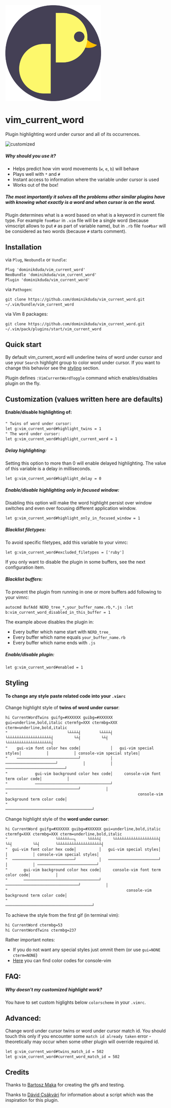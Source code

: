 <img src="https://raw.githubusercontent.com/dominikduda/config_files/master/dd_logo_blue_bg.png" width="300" height="300" />

# vim_current_word
Plugin highlighting word under cursor and all of its occurrences.

![customized](https://raw.githubusercontent.com/dominikduda/vim_current_word/master/gifs/customized.gif)

##### Why should you use it?
  - Helps predict how vim word movements (`w`, `e`, `b`) will behave
  - Plays well with `*` and `#`
  - Instant access to information where the variable under cursor is used
  - Works out of the box!

##### The most importantly it solves all the problems other similar plugins have with knowing what exactly is a word and when cursor is on the word.

Plugin determines what is a word based on what is a keyword in current file type. For example `foo#bar` in `.vim` file will be a single word (because vimscript allows to put `#` as part of variable name), but in `.rb` file `foo#bar` will be considered as two words (because `#` starts comment).

## Installation
via `Plug`, `Neobundle` or `Vundle`:
```
Plug 'dominikduda/vim_current_word'
NeoBundle 'dominikduda/vim_current_word'
Plugin 'dominikduda/vim_current_word'
```
via `Pathogen`:
```
git clone https://github.com/dominikduda/vim_current_word.git ~/.vim/bundle/vim_current_word
```
via Vim 8 packages:
```
git clone https://github.com/dominikduda/vim_current_word.git ~/.vim/pack/plugins/start/vim_current_word
```

## Quick start

By default vim_current_word will underline twins of word under cursor and use your `Search` highlight group to color word under cursor. If you want to change this behavior see the [styling](https://github.com/dominikduda/vim_current_word#styling) section.

Plugin defines `:VimCurrentWordToggle` command which enables/disables plugin on the fly.

## Customization (values written here are defaults)

#### Enable/disable highlighting of:

```vim
" Twins of word under cursor:
let g:vim_current_word#highlight_twins = 1
" The word under cursor:
let g:vim_current_word#highlight_current_word = 1
```

##### Delay highlighting:

Setting this option to more than 0 will enable delayed highlighting. The value of this variable is a delay in milliseconds.
```vim
let g:vim_current_word#highlight_delay = 0
```

##### Enable/disable highlighting only in focused window:

Disabling this option will make the word highlight persist over window switches and even over focusing different application window.
```vim
let g:vim_current_word#highlight_only_in_focused_window = 1
```

##### Blacklist filetypes:

To avoid specific filetypes, add this variable to your vimrc:
```vim
let g:vim_current_word#excluded_filetypes = ['ruby']
```
If you only want to disable the plugin in some buffers, see the next configuration item.

##### Blacklist buffers:

To prevent the plugin from running in one or more buffers add following to your vimrc:
```vim
autocmd BufAdd NERD_tree_*,your_buffer_name.rb,*.js :let b:vim_current_word_disabled_in_this_buffer = 1
```
The example above disables the plugin in:
- Every buffer which name start with `NERD_tree_`
- Every buffer which name equals `your_buffer_name.rb`
- Every buffer which name ends with `.js`

##### Enable/disable plugin:
```vim
let g:vim_current_word#enabled = 1
```

## Styling

#### To change any style paste related code into your `.vimrc`

Change highlight style of **twins of word under cursor**:
```vim
hi CurrentWordTwins guifg=#XXXXXX guibg=#XXXXXX gui=underline,bold,italic ctermfg=XXX ctermbg=XXX cterm=underline,bold,italic
"                          └┴┴┴┴┤        └┴┴┴┴┤     └┴┴┴┴┴┴┴┴┴┴┴┴┴┴┴┴┴┴┴┤         └┴┤         └┴┤       └┴┴┴┴┴┴┴┴┴┴┴┴┴┴┴┴┴┴┴┤
"    gui-vim font color hex code│             │   gui-vim special styles│           │           │ console-vim special styles│
"    ───────────────────────────┘             │   ──────────────────────┘           │           │ ──────────────────────────┘
"            gui-vim background color hex code│     console-vim font term color code│           │
"            ─────────────────────────────────┘     ────────────────────────────────┘           │
"                                                         console-vim background term color code│
"                                                         ──────────────────────────────────────┘
```

Change highlight style of the **word under cursor**:
```vim
hi CurrentWord guifg=#XXXXXX guibg=#XXXXXX gui=underline,bold,italic ctermfg=XXX ctermbg=XXX cterm=underline,bold,italic
"                     └┴┴┴┴┴──┐     └┴┴┴┴┤     └┴┴┴┴┴┴┴┴┴┴┴┴┴┴┴┴┴┴┴┤         └┴┤         └┴┤       └┴┴┴┴┴┴┴┴┴┴┴┴┴┴┴┴┴┴┴┤
"  gui-vim font color hex code│          │   gui-vim special styles│           │           │ console-vim special styles│
"  ───────────────────────────┘          │   ──────────────────────┘           │           │ ──────────────────────────┘
"       gui-vim background color hex code│     console-vim font term color code│           │
"       ─────────────────────────────────┘     ────────────────────────────────┘           │
"                                                    console-vim background term color code│
"                                                    ──────────────────────────────────────┘
```

To achieve the style from the first gif (in terminal vim):
```vim
hi CurrentWord ctermbg=53
hi CurrentWordTwins ctermbg=237
```

Rather important notes:
- If you do not want any special styles just ommit them (or use `gui=NONE cterm=NONE`)
- [Here](http://www.calmar.ws/vim/256-xterm-24bit-rgb-color-chart.html) you can find color codes for console-vim

## FAQ:

##### Why doesn't my customized highlight work?
You have to set custom higlights below `colorscheme` in your `.vimrc`.

## Advanced:

Change word under cursor twins or word under cursor match id. You should touch this only if you encounter some `match id already taken` error - theoretically may occur when some other plugin will override required id.
```
let g:vim_current_word#twins_match_id = 502
let g:vim_current_word#current_word_match_id = 502
```

## Credits

Thanks to [Bartosz Mąka](https://github.com/bartoszmaka) for creating the gifs and testing.

Thanks to [Dávid Csákvári](https://github.com/dodie) for information about a script which was the inspiration for this plugin.
